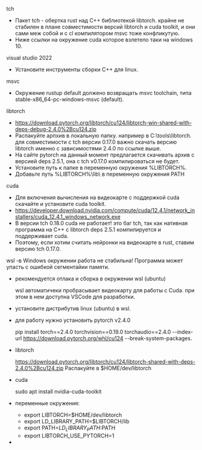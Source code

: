 tch
  - Пакет tch - обертка rust над С++ библиотекой libtorch.  крайне не стабилен в плане совместимости версий libtorch и cuda toolkit, и они сами меж собой и с cl компилятором msvc тоже конфликутую.
  - Ниже ссылки на окружение cuda которое взлетело таки на windows 10.

visual studio 2022
  - Установите инструменты сборки С++ для linux.
  
msvc
  - Окружение rustup default должено возвращать msvc toolchain, типа stable-x86_64-pc-windows-msvc (default).

libtorch 
  - https://download.pytorch.org/libtorch/cu124/libtorch-win-shared-with-deps-debug-2.4.0%2Bcu124.zip
  - Распакуйте арпхив в локальную папку. например в C:\\tools\libtorch. для совместимости с tch версии 0.17.0 важно скачать версию libtorch именно с зависимостями 2.4.0 по ссылке выше.
  - На сайте pytorch на данный момент предлагается скачивать архив с версией deps 2.5.1, она с tch v0.17.0 компилироваться не будет. 
  - Установите путь к папке в переменную окружения %LIBTORCH%.
  - Добавьте  путь %LIBTORCH%\lib\ в переменную окружения PATH


  
cuda
  - Для включения вычисления на видеокарте с поддержкой cuda скачайте и установите cuda toolkit.
  - https://developer.download.nvidia.com/compute/cuda/12.4.1/network_installers/cuda_12.4.1_windows_network.exe
  - В версии tch 0.18.0 cuda не работает! это баг tch, так как нативная программа на C++ c libtorch deps 2.5.1 компилируется и поддерживает cuda.
  - Поэтому, если хотим считать нейронки на видеокарте в rust, ставим версию tch 0.17.0.

wsl
 -в Windows окружении работа не стабильна! Программа может упасть с ошибкой сегментайии памяти.
 - рекомендуется отлака и сборка в окружении wsl (ubuntu)

   wsl автоматичеки пробрасывает видеокарту для работы с Cuda. при этом в нем доступна VSCode для разработки.
 - установите дистрибутив linux (ubuntu) в wsl.
 - для работу нужно установить pytorch v2.4.0

    pip install torch==2.4.0 torchvision==0.19.0 torchaudio==2.4.0  --index-url https://download.pytorch.org/whl/cu124 --break-system-packages.
 - libtorch 
 
    https://download.pytorch.org/libtorch/cu124/libtorch-shared-with-deps-2.4.0%2Bcu124.zip
    Распакуйте в $HOME/dev/libtorch
  - cuda

    sudo apt install nvidia-cuda-toolkit
  
 - переменные окружения:
   -  export LIBTORCH=$HOME/dev/libtorch
   -  export LD_LIBRARY_PATH=$LIBTORCH/lib
   -  export PATH=$LD_LIBRARY_PATH:$PATH
   -  export LIBTORCH_USE_PYTORCH=1
 - 


